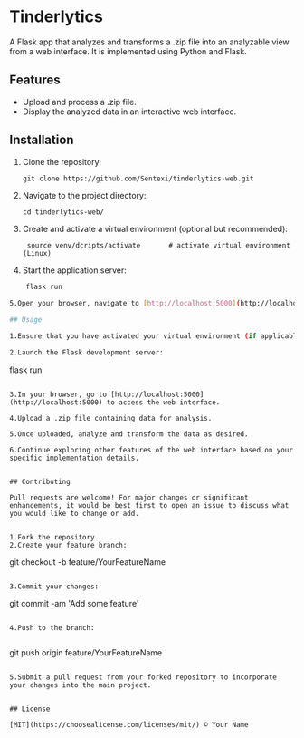 # Tinderlytics

A Flask app that analyzes and transforms a .zip file into an analyzable view from a web interface. It is implemented using Python and Flask.

## Features

- Upload and process a .zip file.
- Display the analyzed data in an interactive web interface.

## Installation

1. Clone the repository:
   ```
   git clone https://github.com/Sentexi/tinderlytics-web.git
   ```

2. Navigate to the project directory:
   ```
   cd tinderlytics-web/
   ```

3. Create and activate a virtual environment (optional but recommended):
   ```
    source venv/dcripts/activate       # activate virtual environment (Linux)
    ```
   
4. Start the application server:
  ```bash 
      flask run
      
5.Open your browser, navigate to [http://localhost:5000](http://localhost:5000), and start using your app!

## Usage

1.Ensure that you have activated your virtual environment (if applicable).

2.Launch the Flask development server:

```
flask run
```

3.In your browser, go to [http://localhost:5000](http://localhost:5000) to access the web interface.

4.Upload a .zip file containing data for analysis.

5.Once uploaded, analyze and transform the data as desired.

6.Continue exploring other features of the web interface based on your specific implementation details.


## Contributing

Pull requests are welcome! For major changes or significant enhancements, it would be best first to open an issue to discuss what you would like to change or add.


1.Fork the repository.
2.Create your feature branch:

```
git checkout -b feature/YourFeatureName
```

3.Commit your changes:

```    
git commit -am 'Add some feature'
```
     
4.Push to the branch:
  
  ```    
   git push origin feature/YourFeatureName
   ```
   
5.Submit a pull request from your forked repository to incorporate your changes into the main project.


## License

[MIT](https://choosealicense.com/licenses/mit/) © Your Name


``` 